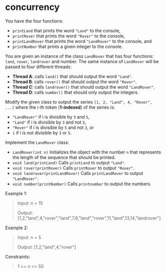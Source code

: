 # concurrency

You have the four functions:

- `printLand` that prints the word `"Land"` to the console,
- `printRover` that prints the word `"Rover"` to the console,
- `printLandRover` that prints the word `"LandRover"` to the console, and
- `printNumber` that prints a given integer to the console.

You are given an instance of the class `LandRover` that has four functions: `land`, `rover`, `landrover` and number. The same instance of `LandRover` will be passed to four different threads:

- **Thread A**: calls `land()` that should output the word `"Land"`.
- **Thread B**: calls `rover()` that should output the word `"Rover"`.
- **Thread C**: calls `landrover()` that should output the word `"LandRover"`.
- **Thread D**: calls `number()` that should only output the integers.

Modify the given class to output the series `[1, 2, "Land", 4, "Rover", ...]` where the i-th token (**1-indexed**) of the series is:

- `"LandRover"` if i is divisible by `3` and `5`,
- `"Land"` if i is divisible by `3` and not `5`,
- `"Rover"` if i is divisible by `5` and not `3`, or
- `i` if i is not divisible by `3` or `5`.

Implement the `LandRover` class:

- `LandRover(int n)` Initializes the object with the number `n` that represents the length of the sequence that should be printed.
- `void land(printLand)` Calls `printLand` to output `"Land"`.
- `void rover(printRover)` Calls `printRover` to output `"Rover"`.
- `void landrover(printLandRover)` Calls `printLandRover` to output `"LandRover"`.
- `void number(printNumber)` Calls `printnumber` to output the numbers.

Example 1:

>Input: n = 15
>
>Output: [1,2,"land",4,"rover","land",7,8,"land","rover",11,"land",13,14,"landrover"]

Example 2:

>Input: n = 5
> 
>Output: [1,2,"land",4,"rover"]

Constraints:

>1 <= n <= 50
